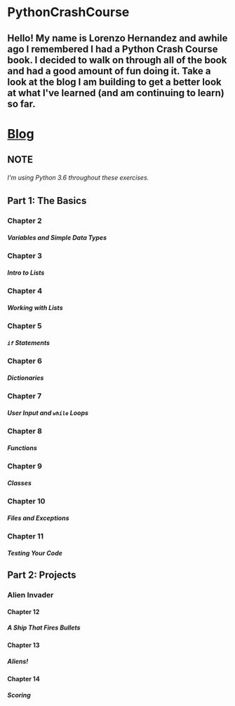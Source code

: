 # PythonCrashCourse 

## Hello! My name is Lorenzo Hernandez and awhile ago I remembered I had a Python Crash Course book.  I decided to walk on through all of the book and had a good amount of fun doing it.  Take a look at the blog I am building to get a better look at what I've learned (and am continuing to learn) so far.
# [Blog](https://lh-django-blog.herokuapp.com/)

## NOTE
###### I'm using Python 3.6 throughout these exercises.
## Part 1: The Basics
### Chapter 2
##### Variables and Simple Data Types
### Chapter 3
##### Intro to Lists
### Chapter 4
##### Working with Lists
### Chapter 5
##### ``if`` Statements
### Chapter 6
##### Dictionaries
### Chapter 7
##### User Input and ``while`` Loops
### Chapter 8
##### Functions
### Chapter 9
##### Classes
### Chapter 10
##### Files and Exceptions
### Chapter 11
##### Testing Your Code
## Part 2: Projects
### Alien Invader
#### Chapter 12
##### A Ship That Fires Bullets
#### Chapter 13
##### Aliens!
#### Chapter 14
##### Scoring